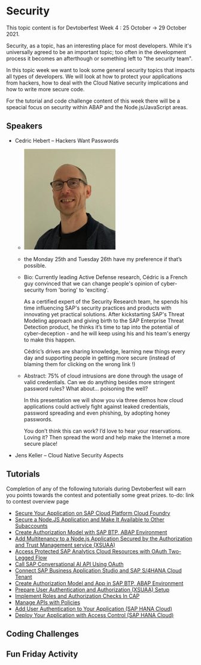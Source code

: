 # Security

This topic content is for Devtoberfest Week 4 : 25 October → 29 October 2021.

Security, as a topic, has an interesting place for most developers.  While it's universally agreed to be an important topic; too often in the development process it becomes an afterthough or something left to "the security team". 

In this topic week we want to look some general security topics that impacts all types of developers. We will look at how to protect your applications from hackers, how to deal with the Cloud Native security implications and how to write more secure code. 

For the tutorial and code challenge content of this week there will be a speacial focus on security within ABAP and the Node.js/JavaScript areas.

## Speakers

* Cedric Hebert – Hackers Want Passwords
  * ![Cedirc Hebert](../../images/CedricHebert.PNG)
  * the Monday 25th and Tuesday 26th have my preference if that’s possible.
  * Bio: Currently leading Active Defense research, Cédric is a French guy convinced that we can change people's opinion of cyber-security from 'boring' to 'exciting'.

    As a certified expert of the Security Research team, he spends his time influencing SAP's security practices and products with innovating yet practical solutions. After kickstarting SAP's Threat Modeling approach and giving birth to the SAP Enterprise Threat Detection product, he thinks it’s time to tap into the potential of cyber-deception - and he will keep using his and his team's energy to make this happen.

    Cédric’s drives are sharing knowledge, learning new things every day and supporting people in getting more secure (instead of blaming them for clicking on the wrong link !)

  * Abstract: 75% of cloud intrusions are done through the usage of valid credentials. Can we do anything besides more stringent password rules? What about… poisoning the well?
  
    In this presentation we will show you via three demos how cloud applications could actively fight against leaked credentials, password spreading and even phishing, by adopting honey passwords.

    You don’t think this can work? I’d love to hear your reservations. Loving it? Then spread the word and help make the Internet a more secure place!

* Jens Keller – Cloud Native Security Aspects

## Tutorials

Completion of any of the following tutorials during Devtoberfest will earn you points towards the contest and potentially some great prizes. to-do: link to contest overview page

* [Secure Your Application on SAP Cloud Platform Cloud Foundry](https://developers.sap.com/group.cloudsdk-more-features.html)
* [Secure a Node.JS Application and Make It Available to Other Subaccounts](https://developers.sap.com/group.cp-cf-security-xsuaa.html)
* [Create Authorization Model with SAP BTP, ABAP Environment](https://developers.sap.com/group.abap-env-authorizations.html)
* [Add Multitenancy to a Node.js Application Secured by the Authorization and Trust Management service (XSUAA)](https://developers.sap.com/tutorials/cp-cf-security-xsuaa-multi-tenant.html)
* [Access Protected SAP Analytics Cloud Resources with OAuth Two-Legged Flow](https://developers.sap.com/tutorials/sac-secure-oauth.html)
* [Call SAP Conversational AI API Using OAuth](https://developers.sap.com/tutorials/conversational-ai-api-oauth.html)
* [Connect SAP Business Application Studio and SAP S/4HANA Cloud Tenant](https://developers.sap.com/tutorials/abap-custom-ui-bas-connect-s4hc.html)
* [Create Authorization Model and App in SAP BTP, ABAP Environment](https://developers.sap.com/tutorials/abap-environment-authorization.html)
* [Prepare User Authentication and Authorization (XSUAA) Setup](https://developers.sap.com/tutorials/btp-app-prepare-xsuaa.html)
* [Implement Roles and Authorization Checks In CAP](https://developers.sap.com/tutorials/btp-app-cap-roles.html)
* [Manage APIs with Policies](https://developers.sap.com/tutorials/cp-apim-sales-tracker-apis-manage.html)
* [Add User Authentication to Your Application (SAP HANA Cloud)](https://developers.sap.com/tutorials/hana-cloud-cap-add-authentication.html)
* [Deploy Your Application with Access Control (SAP HANA Cloud)](https://developers.sap.com/tutorials/hana-cloud-cap-add-auth-deploy.html)

## Coding Challenges

## Fun Friday Activity
